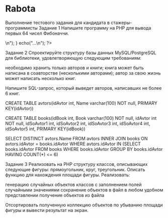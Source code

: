 # Rabota
Выполнение тестового задания для кандидата в стажеры-программисты
Задание 1
Напишите программу на PHP для вывода первых 64 чисел Фибоначчи.
<?php
$a = array();   
$a[1] = '1'; 
$a[2] = '1';
for ($i = 3; $i < 65; $i++) {
$a[$i] = bcadd($a[$i-1], $a[$i-2]);
}
for ($i = 1; $i < 65; $i++) {
echo($i."-".$a[$i].", <br/>\n");
}
echo("...\n");
?>
Задание 2
Спроектируйте структуру базы данных MySQL/PostgreSQL для библиотеки, удовлетворяющую следующим требованиям:

необходимо хранить только авторов и книги;
книга может быть написана в соавторстве (несколькими авторами);
автор за свою жизнь может написать несколько книг.

Напишите SQL-запрос, который выведет авторов, написавших не более 6 книг.

CREATE TABLE avtors(idAvtor int, Name varchar(100) NOT null, PRIMARY KEY(idAvtor))

CREATE TABLE books(idBook int, Book varchar(100) NOT null, idAvtor int NOT null, idSoAvtor1 int, idSoAvtor2 int, idSoAvtor3 int, idSoAvtor4 int, idSoAvtor5 int, PRIMARY KEY(idBook))

SELECT DISTINCT avtors.Name FROM avtors INNER JOIN books ON avtors.idAvtor = books.idAvtor WHERE avtors.idAvtor IN (SELECT books.idAvtor FROM books WHERE books.idAvtor GROUP BY books.idAvtor HAVING COUNT(*) <= 6)

Задание 3
Реализовать на PHP структуру классов, описывающих следующие фигуры: прямоугольник, круг, треугольник.
Описать функцию для нахождения площади фигуры.
Реализовать:

генерацию случайных объектов классов с заполнением полей случайными значениями
сохранение объектов в файл в любом удобном представлении
получение объектов из файла

Отсортировать полученную коллекцию объектов по убыванию площади фигуры и вывести результат на экран.

